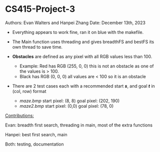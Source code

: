 # CS415-Project-3
Authors: Evan Walters and Hanpei Zhang
Date: December 13th, 2023

- Everything appears to work fine, ran it on blue with the makefile. 
- The Main function uses threading and gives breadthFS and bestFS its own thread to save time.
- **Obstacles** are defined as any pixel with all RGB values less than 100.
  - Example: Red has RGB (255, 0, 0) this is not an obstacle as one of the values is > 100.
  - Black has RGB (0, 0, 0) all values are < 100 so it is an obstacle
 
- There are 2 test cases each with a recommended start ***s***, and goal ***t*** in (col, row) format
    - *maze.bmp*   start pixel: (8, 8)   goal pixel: (202, 190)
    - *maze2.bmp*  start pixel: (0,0)    goal pixel: (78, 0)

<ins>Contributions:</ins>

Evan: breadth first search, threading in main, most of the extra functions

Hanpei: best first search, main

Both: testing, documentation
